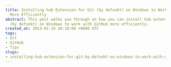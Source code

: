 ```yaml
---
title: Installing hub Extension for Git (by defunkt) on Windows to Work With GitHub
  More Efficiently
abstract: This post walks you through on how you can install hub extension for Git
  (by defunkt) on Windows to work with GitHub more efficiently.
created_at: 2013-01-19 20:10:00 +0000 UTC
tags:
- Git
- GitHub
- Tips
slugs:
- installing-hub-extension-for-git-by-defunkt-on-windows-to-work-with-github-more-efficiently
---
```

